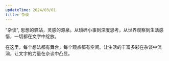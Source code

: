```yaml
---
updateTime: 2024/03/01
title: 杂谈
---
```



"杂谈", 思想的驿站，灵感的源泉。从琐碎小事到深度思考，从世界观察到生活感悟，一切都在文字中绽放。

在这里，每个想法都有舞台，每个观点都有空间。让生活的丰富多彩在杂谈中流淌，让文字的力量在杂谈中凸显。